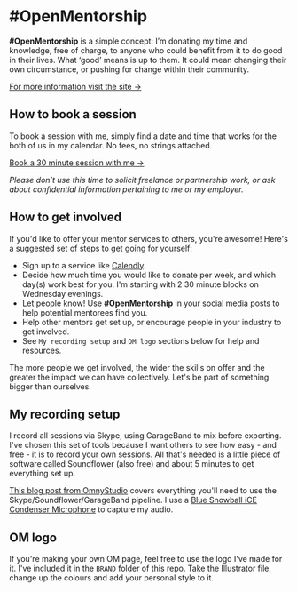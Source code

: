 # #OpenMentorship

**#OpenMentorship** is a simple concept: I’m donating my time and knowledge, free of charge, to anyone who could benefit from it to do good in their lives. What ‘good’ means is up to them. It could mean changing their own circumstance, or pushing for change within their community.

[For more information visit the site &rarr;](http://adamwhitcroft.com/open-mentorship/)

## How to book a session

To book a session with me, simply find a date and time that works for the both of us in my calendar. No fees, no strings attached.

[Book a 30 minute session with me &rarr;](https://calendly.com/adamwhitcroft)

*Please don’t use this time to solicit freelance or partnership work, or ask about confidential information pertaining to me or my employer.*

## How to get involved

If you'd like to offer your mentor services to others, you're awesome! Here's a suggested set of steps to get going for yourself:

* Sign up to a service like [Calendly](https://calendly.com/).
* Decide how much time you would like to donate per week, and which day(s) work best for you. I'm starting with 2 30 minute blocks on Wednesday evenings.
* Let people know! Use **#OpenMentorship** in your social media posts to help potential mentorees find you.
* Help other mentors get set up, or encourage people in your industry to get involved.
* See `My recording setup` and `OM logo` sections below for help and resources.

The more people we get involved, the wider the skills on offer and the greater the impact we can have collectively. Let's be part of something bigger than ourselves.

## My recording setup

I record all sessions via Skype, using GarageBand to mix before exporting. I've chosen this set of tools because I want others to see how easy - and free - it is to record your own sessions. All that's needed is a little piece of software called Soundflower (also free) and about 5 minutes to get everything set up.

[This blog post from OmnyStudio](http://blog.omnystudio.com/post/136572786012/the-ultimate-way-to-record-a-podcast-guest-over-skype) covers everything you'll need to use the Skype/Soundflower/GarageBand pipeline. I use a [Blue Snowball iCE Condenser Microphone](http://a.co/c6mqihx) to capture my audio.

## OM logo

If you're making your own OM page, feel free to use the logo I've made for it. I've included it in the `BRAND` folder of this repo. Take the Illustrator file, change up the colours and add your personal style to it.
